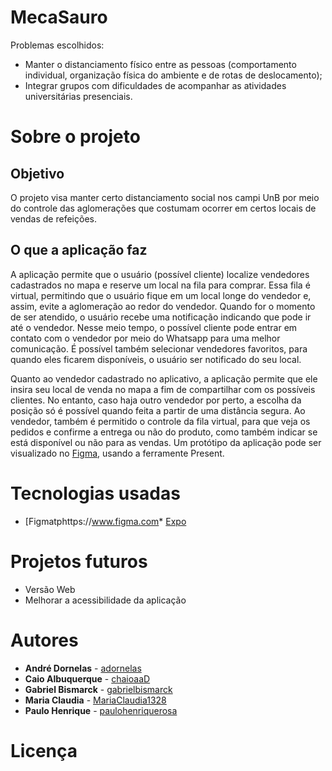 # MecaSauro

Problemas escolhidos:
 - Manter o distanciamento físico entre as pessoas (comportamento individual, organização física do ambiente e de rotas de deslocamento);
 - Integrar grupos com dificuldades de acompanhar as atividades universitárias presenciais.

# Sobre o projeto

## Objetivo

O projeto visa manter certo distanciamento social nos campi UnB por meio do controle das aglomerações que costumam ocorrer em certos locais de vendas de refeições.

## O que a aplicação faz

A aplicação permite que o usuário (possível cliente) localize vendedores cadastrados no mapa e reserve um local na fila para comprar. Essa fila é virtual, permitindo que o usuário fique em um local longe do vendedor e, assim, evite a aglomeração ao redor do vendedor. Quando for o momento de ser atendido, o usuário recebe uma notificação indicando que pode ir até o vendedor. Nesse meio tempo, o possível cliente pode entrar em contato com o vendedor por meio do Whatsapp para uma melhor comunicação. É possível também selecionar vendedores favoritos, para quando eles ficarem disponíveis, o usuário ser notificado do seu local.

Quanto ao vendedor cadastrado no aplicativo, a aplicação permite que ele insira seu local de venda no mapa a fim de compartilhar com os possíveis clientes. No entanto, caso haja outro vendedor por perto, a escolha da posição só é possível quando feita a partir de uma distância segura. Ao vendedor, também é permitido o controle da fila virtual, para que veja os pedidos e confirme a entrega ou não do produto, como também indicar se está disponível ou não para as vendas.
Um protótipo da aplicação pode ser visualizado no [Figma](https://www.figma.com/file/gjslIK79VqYLD1asqsyBXv/Animado-COVIDAS), usando a ferramente Present.

# Tecnologias usadas

* [Figmatphttps://www.figma.com* [Expo](https://expo.io/)

# Projetos futuros

* Versão Web
* Melhorar a acessibilidade da aplicação

# Autores

* **André Dornelas** - [adornelas](https://github.com/adornelas)
* **Caio Albuquerque** - [chaioaaD](https://github.com/chaioaaD)
* **Gabriel Bismarck** - [gabrielbismarck](https://github.com/gabrielbismarck)
* **Maria Claudia** - [MariaClaudia1328](https://github.com/MariaClaudia1328)
* **Paulo Henrique** - [paulohenriquerosa](https://github.com/paulohenriquerosa)

# Licença
